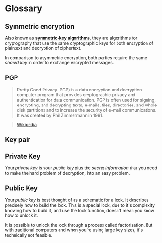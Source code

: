 # Glossary

## Symmetric encryption

Also known as **[symmetric-key algorithms](https://en.wikipedia.org/wiki/Symmetric-key_algorithm)**, they are algorithms for cryptography that use the same cryptographic keys for both encryption of plaintext and decryption of ciphertext.

In comparison to asymmetric encryption, both parties require the same *shared key* in order to exchange encrypted messages.

## PGP


> Pretty Good Privacy (PGP) is a data encryption and decryption computer program that provides cryptographic privacy and authentication for data communication. PGP is often used for signing, encrypting, and decrypting texts, e-mails, files, directories, and whole disk partitions and to increase the security of e-mail communications. It was created by Phil Zimmermann in 1991. 

> [Wikipedia](https://en.wikipedia.org/Pretty_Good_Privacy)

## Key pair



## Private Key

Your *private key* is your *public key* plus the *secret information* that you need to make the hard problem of decryption, into an easy problem.


## Public Key

Your *public key* is best thought of as a schematic for a lock. It describes precisely how to build the lock. This is a special lock, due to it's complexity knowing how to build it, and use the lock function, doesn't mean you know how to unlock it.

It is possible to unlock the lock through a process called factorization. But with traditional computers and when you're using large key sizes, it's technically not feasible.
